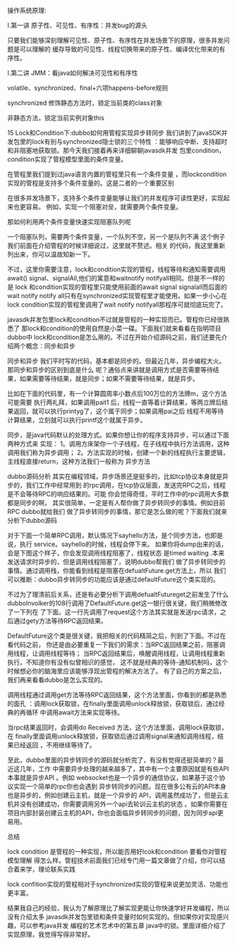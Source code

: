 操作系统原理:



I.第一讲 原子性、可见性、有序性：并发bug的源头


只要我们能够深刻理解可见性、原子性、有序性在并发场景下的原理，很多并发问题是可以理解的
缓存导致的可见性、线程切换带来的原子性、编译优化带来的有序性。


I.第二讲 JMM：看java如何解决可见性和有序性


volatile、synchronized、final+六项happens-before规则
 



synchronized 
修饰静态方法时，锁定当前类的class对象

非静态方法，锁定当前实例对象this



15 Lock和Condition下:dubbo如何用管程实现异步转同步
我们讲到了javaSDK并发包里的lock有别与synchronized隐士锁的三个特性
：能够响应中断、支持超时和非阻塞地获取锁。那今天我们接着再来详细聊聊javasdk并发
包里condition，condition实现了管程模型里面的条件变量。

在管程里我们提到过java语言内置的管程里只有一个条件变量
，而lockcondition实现的管程是支持多个条件变量的。这是二者的一个重要区别

在很多并发场景下，支持多个条件变量能够让我们的并发程序可读性更好，实现起来也更容易。
例如，实现一个阻塞对垒，就需要两个条件变量。

那如何利用两个条件变量快速实现阻塞队列呢

一个阻塞队列，需要两个条件变量，一个队列不空，另一个是队列不满
这个例子我们前面在介绍管程的时候详细说过，这里就不赘述。相关
的代码，我这里重新列出来，你可以温故知新一下。

不过，这里你需要注意，lock和condition实现的管程，线程等待和通知需要调用 await()
signal、signalAll,他们的寓意和waitnotify notifyall相同。但是不一样的是
lock 和condition实现的管程里只能使用前面的await signal signalall而后面的
wait notify notify all只有在synchronized实现管程里才能使用。如果一步小心在
lock condition实现的管程里调用了wait notify notifyall那程序可就彻底玩完了。

javasdk并发包里lock和condition不过就是管程的一种实现而已。管程你已经很熟悉了
那lock和condition的使用自然是小菜一碟。下面我们就来看看在指明项目dubbo中
lock和condition是怎么用的。不过在开始介绍源码之前，我们还要先介绍两个概念：同步和异步

同步和异步
我们平时写的代码，基本都是同步的。但最近几年，异步编程大火。那同步和异步的区别到底是什么
呢？通俗点来讲就是调用方式是否需要等待结果，如果需要等待结果，就是同步；如果不需要等待结果，就是异步。

比如在下面的代码里，有一个计算圆周率小数点后100万位的方法牌m，这个方法可能需要
执行两礼拜，如果调用pait1
后，线程一直等着计算结果，等两立牌后结果返回，就可以执行printyg了，这个属于同步；如果调用pai之后
线程不用等待计算结果，立刻就可以执行printf这个就属于异步。

同步，是java代码默认的处理方式。如果你想让你的程序支持异步，可以通过下面两种方式来
实现：
  1。调用方床架你一个子线程，在子线程中执行方法调用，这种调用我们称为异步调用；
  2。方法实现的时候，创建一个新的线程执行主要逻辑，主线程直接return，这种方法我们一般称为
  异步方法
  
dubbo源码分析
其实在编程领域，异步场景还是挺多的，比如tcp协议本身就是异步的，我们工作中经常用到
的rpc调用，在tcp协议层面，发送完RPC之后，线程是不会等待RPC的响应结果的。可能
你会觉得奇怪，平时工作中的rpc调用大多数都是同步的啊，
其实很简单，一定是有人帮你做了异步转同步的事情。例如目前RPC dubbo就给我们
做了异步转同步的事情，那它是怎么做的呢？下面我们就来分析下dubbo源码

对于下面一个简单RPC调用，默认情况下sayhello方法，是个同步方法，也即是说，执行
service。sayhello的时候，线程会停下来。
如果你将dump出来的话，会是下图这个样子，你会发现调用线程阻塞了，线程状态
是timed waiting .本来发送请求时异步的，但是调用线程阻塞了，说明dubbo帮我们
做了异步转同步的事情。通过调用栈，你能看到线程是阻塞在defualtFuture.get方法上，所以
我们可以推断：dubbo异步转同步的功能应该是通过defaultFuture这个类实现的。

不过为了理清前后关系，还是有必要分析下调用defualtFutureget之前发生了什么
 dubboInvolker的108行调用了DefaultFuture.get这一银行很关键，我们稍微修改了一下列在
 了下面。这一行先调用了request这个方法其实就是发送rpc请求，之后通过gety方法等待RPC返回结果。

DefaultFuture这个类是很关键，我把相关的代码精简之后，列到了下面。不过在看代码之前，
你还是由必要重复一下我们的需求：当RPC返回结果之前，阻塞调用线程，让调用线程等待；
当RPC返回结果后，唤醒调用线程，让调用线程重新执行。不知道你有没有似曾相识的感觉，
这不就是经典的等待-通知机制吗，这个时候想必你的脑海里应该能够浮现出管程的解决方法了。
有了自己的方案之后，我们再来看看dubbo是怎么实现的。

调用线程通过调用get方法等待RPC返回结果，这个方法里面，你看到的都是熟悉的面孔
：调用lock获取锁，在finally里面调用unlock释放锁，获取锁后，通过经典的再循环
中调用await方法来实现等待。

当rpc结果返回时，会调用do Received 方法，这个方法里面，调用lock获取锁，在
finally里面调用unlock释放锁，获取锁后通过调用signal来通知调用线程，结果已经返回
，不用继续等待了。

至此，dubbo里面的异步转同步的源码就分析完了，有没有觉得还挺简单的？最近这几年，工作
中需要异步处理的越来越多了，其中有一个主要原因就是有些API本事就是异步API 。例如
websocket也是一个异步的通信协议，如果基于这个协议实现一个简单的rpc你也会遇到
异步转同步的问题。现在很多公有云的API本身也是异步的，例如创建云主机，就是一个异步的
API，调用虽然成功了，但是云主机并没有创建成功，你需要调用另外一个api去轮训云主机的状态
。如果你需要在项目内部封装创建云主机的API，你也会面临异步转同步的问题，因为同步api更易用。

总结

lock condition 是管程的一种实现，所以能否用好lcok和condition 要看你对管程模型理解
得怎么样。管程技术前面我们已经专门用一篇文章做了介绍，你可以结合着来学，理论联系实践

lock confition实现的管程相对于synchronized实现的管程来说更加灵活、功能也更丰富。

结果我自己的经验，我认为了解原理比了解实现更能让你快速学好并发编程，所以没有介绍太多
javasdk并发包里锁和条件变量时如何实现的。但如果你对实现感兴趣，可以参考java并发
编程的艺术艺术中的第五章 java中的锁。里面详细介绍了实现原理，我觉得写得非常好。




















